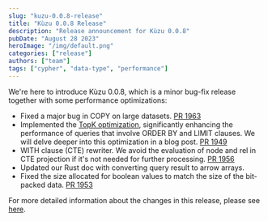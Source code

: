 ```yaml
---
slug: "kuzu-0.0.8-release"
title: "Kùzu 0.0.8 Release"
description: "Release announcement for Kùzu 0.0.8"
pubDate: "August 28 2023"
heroImage: "/img/default.png"
categories: ["release"]
authors: ["team"]
tags: ["cypher", "data-type", "performance"]
---
```


We're here to introduce Kùzu 0.0.8, which is a minor bug-fix release together with some performance optimizations:

- Fixed a major bug in COPY on large datasets. [PR 1963](https://github.com/kuzudb/kuzu/pull/1963)
- Implemented the [TopK optimization](https://github.com/kuzudb/kuzu/pull/1949), significantly enhancing the performance of queries that involve ORDER BY and LIMIT clauses. We will delve deeper into this optimization in a blog post. [PR 1949](https://github.com/kuzudb/kuzu/pull/1949)
- WITH clause (CTE) rewriter. We avoid the evaluation of node and rel in CTE projection if it's not needed for further processing. [PR 1956](https://github.com/kuzudb/kuzu/pull/1956)
- Updated our Rust doc with converting query result to arrow arrays.
- Fixed the size allocated for boolean values to match the size of the bit-packed data. [PR 1953](https://github.com/kuzudb/kuzu/pull/1953/files)

For more detailed information about the changes in this release, please see [here](https://github.com/kuzudb/kuzu/releases/tag/v0.0.8).
